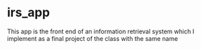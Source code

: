 # irs_app

This app is the front end of an information retrieval system which I implement as a final project of the class with the same name
